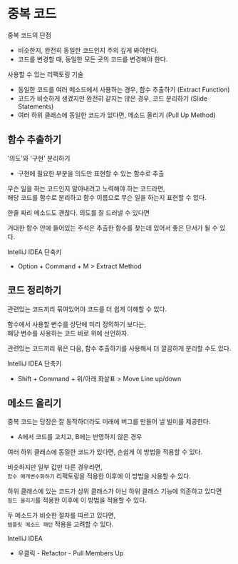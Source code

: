 # 중복 코드

중복 코드의 단점
* 비슷한지, 완전히 동일한 코드인지 주의 깊게 봐야한다.
* 코드를 변경할 때, 동일한 모든 곳의 코드를 변경해야 한다.

사용할 수 있는 리팩토링 기술
* 동일한 코드를 여러 메소드에서 사용하는 경우, 함수 추출하기 (Extract Function)
* 코드가 비슷하게 생겼지만 완전히 같지는 않은 경우, 코드 분리하기 (Slide Statements)
* 여러 하위 클래스에 동일한 코드가 있다면, 메소드 올리기 (Pull Up Method)

## 함수 추출하기

'의도'와 '구현' 분리하기
* 구현에 필요한 부분을 의도만 표현할 수 있는 함수로 추출

무슨 일을 하는 코드인지 알아내려고 노력해야 하는 코드라면,  
해당 코드를 함수로 분리하고 함수 이름으로 무슨 일을 하는지 표현할 수 있다.

한줄 짜리 메소드도 괜찮다. 의도를 잘 드러낼 수 있다면

거대한 함수 안에 들어있는 주석은 추출한 함수를 찾는데 있어서 좋은 단서가 될 수 있다.

IntelliJ IDEA 단축키
* Option + Command + M > Extract Method

## 코드 정리하기

관련있는 코드끼리 묶여있어야 코드를 더 쉽게 이해할 수 있다.

함수에서 사용할 변수를 상단에 미리 정의하기 보다는,  
해당 변수를 사용하는 코드 바로 위에 선언하자.

관련있는 코드끼리 묶은 다음, 함수 추출하기를 사용해서 더 깔끔하게 분리할 수도 있다.

IntelliJ IDEA 단축키
* Shift + Command + 위/아래 화살표 > Move Line up/down

## 메소드 올리기

중복 코드는 당장은 잘 동작하더라도 미래에 버그를 만들어 낼 빌미를 제공한다.
* A에서 코드를 고치고, B에는 반영하지 않은 경우

여러 하위 클래스에 동일한 코드가 있다면, 손쉽게 이 방법을 적용할 수 있다.

비슷하지만 일부 값만 다른 경우라면,  
`함수 매개변수화하기` 리팩토링을 적용한 이후에 이 방법을 사용할 수 있다.

하위 클래스에 있는 코드가 상위 클래스가 아닌 하위 클래스 기능에 의존하고 있다면  
`필드 올리기`를 적용한 이후에 이 방법을 적용할 수 있다.

두 메소드가 비슷한 절차를 따르고 있다면,  
`템플릿 메소드 패턴` 적용을 고려할 수 있다.

IntelliJ IDEA
* 우클릭 - Refactor - Pull Members Up